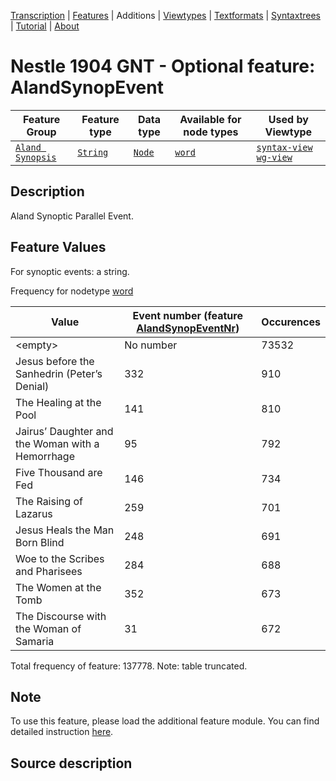 <a name="start"></a>
<div class="hidden-content"><a href="../transcription.md">Transcription</a> | <a href="README.md#start">Features</a> | Additions | <a href="../viewtypes.md#start">Viewtypes</a> | <a href="../textformats.md#start">Textformats</a> |  <a href="../syntaxtrees.md#start">Syntaxtrees</a> | <a href="../tutorial/README.md#start">Tutorial</a>  | <a href="../about.md#start">About</a></div>

# Nestle 1904 GNT - Optional feature: AlandSynopEvent

Feature Group | Feature type |Data type |Available for node types | Used by Viewtype 
---|---|---|---|---
[`Aland Synopsis`](featuresbyfeaturegroup.md#aland-synoptics)|[`String`](featuresbydatatype.md#string)|[`Node`](featuresbynodetype.md#node)| [`word`](featuresbynodetype.md#word) |[`syntax-view`](../syntax-view.md#start) [`wg-view`](../wg-view.md#start) 

## Description

Aland Synoptic Parallel Event.

## Feature Values

For synoptic events: a string.

Frequency for nodetype [word](featuresbynodetype.md#word)

Value| Event number (feature [AlandSynopEventNr](AlandSynopEventNr.md#start)) |Occurences
---|---|---
&lt;empty&gt;| No number | 73532
Jesus before the Sanhedrin (Peter’s Denial)|332|910
The Healing at the Pool|141|810
Jairus’ Daughter and the Woman with a Hemorrhage|95|792
Five Thousand are Fed|146|734
The Raising of Lazarus|259|701
Jesus Heals the Man Born Blind|248|691
Woe to the Scribes and Pharisees|284|688
The Women at the Tomb|352|673
The Discourse with the Woman of Samaria|31|672

Total frequency of feature: 137778. Note: table truncated.

## Note

To use this feature, please load the additional feature module. You can find detailed instruction [here](README.md#adding-the-features).

## Source description
 